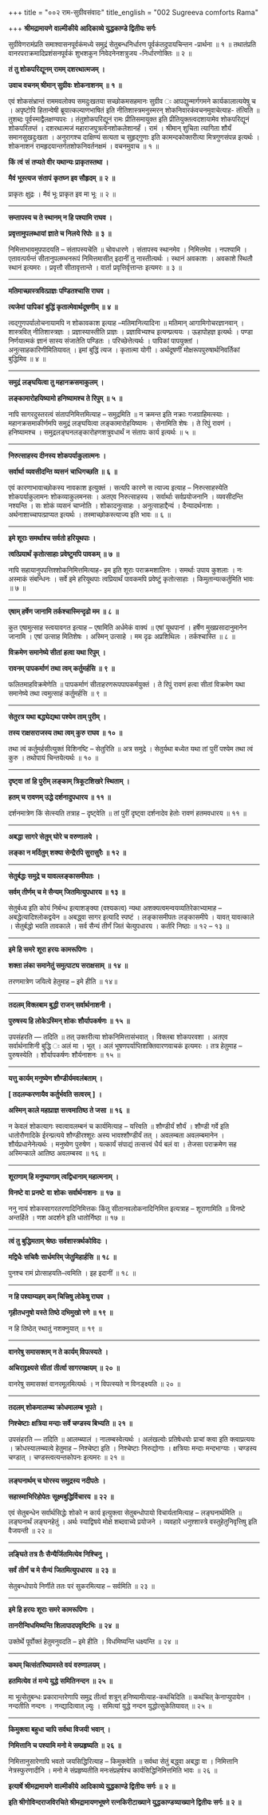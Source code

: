 +++
title = "००२ राम-सुग्रीवसंवादः"
title_english = "002 Sugreeva comforts Rama"

+++
**श्रीमद्रामायणे** **वाल्मीकीये** **आदिकाव्ये युद्धकाण्डे द्वितीयः सर्गः**

सुग्रीवेणरामंप्रति समाश्वासनपूर्वकंमध्ये समुद्रं सेतुबन्धनिर्धारण पूर्वकंतदुपायचिन्तन -प्रार्थना ॥ १ ॥ तथातंप्रति वानरपराक्रमादिप्रशंसनपूर्वकं शुभशकुन निवेदनेनशत्रुजय -निर्धारणोक्तिः ॥ २ ॥

**तं** **तु शोकपरिद्यूनम् रामम् दशरथात्मजम् ।**

**उवाच वचनम् श्रीमान् सुग्रीवः** **शोकनाशनम् ॥** **१** **॥**

एवं शोकसंभ्रान्तं राममवलोक्य समदुःखतया सच्छोकमसहमानः सुग्रीव ः आपद्युन्मार्गगमने कार्यकालात्ययेषु च । अपृष्टोपि हितान्वेषी ब्रूयात्कल्याणभाषितं इति नीतिशास्त्रमनुस्मरन् शोकनिवारकंवचनमुवाचेत्याह- तंत्विति ॥ तुशब्दः पूर्वस्माद्वैलक्षण्यपरः । तंतुशोकपरिद्यूनं रामः प्रीतिसमायुक्त इति प्रीतियुक्तत्वदशायामेव शोकपरिद्यूनं शोकपरितप्तं । दशरथात्मजं महाराजपुत्रत्वेनशोकलेशानर्हं । रामं । श्रीमान् शुचिता त्यागिता शौर्यं समानसुखदुःखता । अनुरागश्च दाक्षिण्यं सत्यता च सुहृद्गुणाः इति कामन्दकोक्तरीत्या मित्रगुणसंपन्न इत्यर्थः । शोकनाशनं रामहृदयान्तर्गतशोफनिवर्तनक्षमं । वचनमुवाच ॥ १ ॥

**किं** **त्वं** **सं** **तप्यते वीर यथान्यः प्राकृतस्तथा ।**

**मैवं** **भूस्त्यज** **संतापं** **कृतघ्न इव सौहृदम् ॥** **२** **॥**

प्राकृतः क्षुद्रः । मैवं भूः प्राकृत इव मा भूः ॥ २ ॥

****

**सम्तापस्य च ते स्थानम् न हि पश्यामि राघव ।**

**प्रवृत्तामुपलब्धायां** **ज्ञाते च निलये रिपोः ॥** **३** **॥**

निमित्ताभावमुपपादयति – संतापस्यचेति ॥ चोवधारणे । संतापस्य स्थानमेव । निमित्तमेव । नपश्यामि । एतावत्पर्यन्तं सीतानुपलम्भनरूपं निमित्तमासीत् इदानीं तु नास्तीत्यर्थः । स्थानं अवकाशः । अवकाशे स्थितौ स्थानं इत्यमरः । प्रवृत्तौ सीतावृत्तान्ते । वार्ता प्रवृत्तिर्वृत्तान्तः इत्यमरः ॥ ३ ॥

****

**मतिमाच्छास्त्रवित्प्राज्ञः पण्डितश्चासि राघव ।**

**त्यजेमां** **पापिकां** **बुद्धिं कृतात्मेवार्थदूषणीम् ॥** **४** **॥**

त्वद्गुणपर्यालोचनायामपि न शोकावकाश इत्याह –मतिमानित्यादिना ॥ मतिमान् आगामिगोचरज्ञानवान् । शास्त्रवित् नीतिशास्त्रज्ञः । प्रज्ञास्यास्तीति प्राज्ञः । प्रज्ञाविभ्यश्च इत्यण्प्रत्ययः । ऊहापोहज्ञ इत्यर्थः । पण्डा निर्णयात्मकं ज्ञानं सास्य संजातेति पण्डितः । परिच्छेत्तेत्यर्थः । पापिकां पापयुक्तां । अनुत्साहकारिणीमितियावत् । इमां बुद्धिं त्यज । कृतात्मा योगी । अर्थदूषणीं मोक्षरूपपुरुषार्थनिवर्तिकां बुद्धिमिव ॥ ४ ॥

****

**समुद्रं** **लङ्घयित्वा तु महानक्रसमाकुलम् ।**

**लङ्कामारोहयिष्यामो हनिष्यामश्च ते रिपुम् ॥** **५** **॥**

नापि सागरदुस्तरत्वं संतापनिमित्तमित्याह – समुद्रमिति ॥ न क्रमन्त इति नक्राः गजग्राहिमत्स्याः । महानक्रसमाकीर्णमपि समुद्रं लङ्घयित्वा लङ्कामारोहयिष्यामः । सेनामिति शेषः । ते रिपुं रावणं । हनिष्यामश्च । समुद्रलङ्घनलङ्कारोहणशत्रुवधार्थं न संतापः कार्य इत्यर्थः ॥ ५ ॥

****

**निरुत्साहस्य दीनस्य शोकपर्याकुलात्मनः ।**

**सर्वार्था व्यवसीदन्ति व्यसनं** **चाधिगच्छति ॥** **६** **॥**

एवं कारणाभावाच्छोकस्य नावकाश इत्युक्तं । सत्यपि कारणे स त्याज्य इत्याह – निरुत्साहस्येति शोकपर्याकुलामनः शोकव्याकुलमनसः । अतएव निरुत्साहस्य । सर्वार्थाः सर्वप्रयोजनानि । व्यवसीदन्ति नश्यन्ति । सः शोकं व्यसनं चाप्नोति । शोकादनुत्साहः । अनुत्साहाद्दैन्यं । दैन्यादर्थनाशः । अर्थनाशाच्चापत्प्राप्यत इत्यर्थः । तस्माच्छोकस्त्याज्य इति भावः ॥ ६ ॥

****

**इमे शूराः समर्थाश्च सर्वतो हरियूथपाः ।**

**त्वत्प्रियार्थं** **कृतोत्साहाः प्रवेष्टुमपि पावकम् ॥** **७** **॥**

नापि सहायानुपपत्तिश्शोकनिमित्तमित्याह- इम इति शूराः पराक्रमशालिनः । समर्थाः उपाय कुशलाः । नः अस्माकं संबन्धिनः । सर्वे इमे हरियूथपाः त्वप्रियार्थं पावकमपि प्रवेष्टुं कृतोत्साहाः । किमुतान्यत्कर्तुमिति भावः ॥ ७ ॥

****

**एषाम् हर्षेण जानामि तर्कश्चास्मिन्दृढो मम ॥** **८** **॥**

कुत एषामुत्साह स्त्वयावगत इत्याह – एषामिति अर्धमेकं वाक्यं ॥ एषां यूथपानां । हर्षेण मुखप्रसादानुमानेन जानामि । एषां उत्साह मितिशेषः । अस्मिन् उत्साहे । मम दृढः अप्रशिथिलः । तर्कश्चास्ति ॥ ८ ॥

**विक्रमेण समानेष्ये सीतां** **हत्वा यथा रिपुम्** **।**

**रावनम् पापकर्माणं** **तथा त्वम् कर्तुमर्हसि ॥** **९** **॥**

फलितमाहविक्रमेणेति ॥ पापकर्माणं सीताहरणरूपपापकर्मयुक्तं । ते रिपुं रावणं हत्वा सीतां विक्रमेण यथा समानेष्ये तथा त्वमुत्साहं कर्तुमर्हसि ॥ ९ ॥

****

**सेतुरत्र यथा बद्ध्येद्यथा पश्येम ताम् पुरीम्** **।**

**तस्य राक्षसराजस्य तथा त्वम् कुरु राघव ॥** **१०** **॥**

तथा त्वं कर्तुमर्हसीत्युक्तं विशिनष्टि – सेतुरिति ॥ अत्र समुद्रे । सेतुर्यथा बध्येत यथा तां पुरीं पश्येम तथा त्वं कुरु । तथोपायं चिन्तयेत्यर्थः ॥ १० ॥

****

**दृष्ट्वा** **तां** **हि पुरीम् लङ्काम् त्रिकूटशिखरे स्थिताम्** **।**

**हतम् च रावणम् उद्धे दर्शनादुपधारय ॥** **११** **॥**

दर्शनमात्रेण किं सेत्स्यति तत्राह – दृष्ट्वेति ॥ तां पुरीं दृष्ट्वा दर्शनादेव हेतोः रावणं हतमवधारय ॥ ११ ॥

****

**अबद्धा** **सागरे सेतुम् घोरे च वरुणालये** **।**

**लङ्का न मर्दितुम् शक्या सेन्द्रैरपि सुरासुरैः ॥** **१२** **॥**

****

**सेतुर्बद्धः समुद्रे च यावल्लङ्कासमीपतः** **।**

**सर्वम् तीर्णम् च मे सैन्यम् जितमित्युपधारय ॥** **१३** **॥**

सेतुर्बध्य इति कोयं निर्बन्ध इत्याशङ्क्या (वश्यकत्व) न्यथा अशक्यत्वमन्वयव्यतिरेकाभ्यामाह – अबद्धेत्यादिश्लोकद्वयेन ॥ अबद्ध्वा सागर इत्यादि स्पष्टं । लङ्कासमीपतः लङ्कासमीपे । यावत् यावत्काले । सेतुर्बद्धो भवति तावकाले । सर्व सैन्यं तीर्णं जितं चेत्युपधारय । कर्तरि निष्ठाः ॥ १२ – १३ ॥

****

**इमे हि समरे** **शूरा हरयः कामरूपिणः** **।**

**शक्ता लंका समानेतुं समुत्पाट्य सराक्षसाम्** **॥** **१४** **॥**

तरणमात्रेण जयित्वे हेतुमाह – इमे हीति ॥ १४॥

****

**तदलम् विक्लबाम बुद्धी** **राजन् सर्वार्थनाशनी ।**

**पुरुषस्य हि लोकेऽस्मिन् शोकः शौर्यापकर्षणः ॥** **१५** **॥**

उपसंहरति — तदिति ॥ तत् उक्तरीत्या शोकनिमित्तासंभवात् । विक्लबा शोकपरवशा । अतएव सर्वार्थनाशिनी बुद्धि ः अलं मा । भूत् । अलं भूषणपर्याप्तिशक्तिवारणवाचकं इत्यमरः । तत्र हेतुमाह – पुरुषस्येति । शौर्यापकर्षणः शौर्यनाशनः ॥ १५ ॥

****

**यत्तु कार्यम् मनुष्येण शौण्डीर्यमवलंबताम् ।**

**\[ तदलम्करणायैव कर्तुर्भवति सत्वरम्** **\]** **।**

**अस्मिन् काले महाप्राज्ञ सत्त्वमातिष्ठ ते जसा ॥** **१६** **॥**

न केवलं शोकत्यागः स्वत्वावलम्बनं च कार्यमित्याह – यत्त्विति ॥ शौण्डीर्यं शौर्यं । शौण्डी गर्वे इति धातोरौणादिके ईरन्प्रत्यये शौण्डीरश्शूरः अस्य भावश्शौण्डीर्यं तत् । अवलम्बता अवलम्बमानेन । शौर्यप्रधानेनेत्यर्थः । मनुष्येण पुरुषेण । यत्कार्यं संपाद्यं तत्सत्त्वं धैर्य बलं वा । तेजसा पराक्रमेण सह अस्मिन्काले आतिष्ठ अवलम्बस्व ॥ १६ ॥

****

**शूराणाम् हि मनुष्याणाम् त्वद्विधानाम् महात्मनाम्** **।**

**विनष्टे वा** **प्रनष्टे** **वा** **शोकः सर्वार्थनाशनः ॥** **१७** **॥**

ननु नायं शोकस्सागरतरणादिनिमित्तकः किंतु सीतानवलोकनादिनिमित्त इत्यत्राह – शूराणामिति ॥ विनष्टे अन्तर्हिते । णश अदर्शने इति धातोर्निष्ठा ॥ १७ ॥

****

**त्वं तु** **बुद्धिमताम् श्रेष्ठः** **सर्वशास्त्रर्थकोविदः** **।**

**मद्विधैः सचिवैः सार्धमरिम् जेतुमिहार्हसि ॥** **१८** **॥**

पुनश्च रामं प्रोत्साहयति–त्वमिति । इह इदानीं ॥ १८ ॥

****

**न हि पश्याम्यहम् कम् चित्त्रिषु लोकेषु राघव** **।**

**गृहीतधनुषो यस्ते तिष्ठे दभिमुखो रणे ॥** **१९** **॥**

न हि तिष्ठेत् स्थातुं नशक्नुयात् ॥ १९ ॥

****

**वानरेषु समासक्तम् न ते कार्यम् विपत्स्यते** **।**

**अचिराद्द्रक्ष्यसे सीतां** **तीर्त्वा सागरमक्षयम् ॥** **२०** **॥**

वानरेषु समासक्तं वानरमूलमित्यर्थः । न विपत्स्यते न विनङ्क्ष्यति ॥ २० ॥

****

**तदलम् शोकमालम्ब्य क्रोधमालम्ब भूपते** **।**

**निश्चेष्टाः** **क्षत्रिया मन्दाः सर्वे चण्डस्य बिभ्यति ॥** **२१** **॥**

उपसंहरति — तदिति ॥ आलम्ब्यालं । नालम्बस्वेत्यर्थः । अलंखल्वोः प्रतिषेधयोः प्राचां क्त्वा इति क्त्वाप्रत्ययः । क्रोधस्यालम्ब्यत्वे हेतुमाह – निश्चेष्टा इति । निश्चेष्टाः निरुद्योगाः । क्षत्रियाः मन्दाः मन्दभाग्याः । चण्डस्य चण्डात् । चण्डस्त्वत्यन्तकोपनः इत्यमरः ॥ २१ ॥

****

**लङ्घनार्थम् च घोरस्य समुद्रस्य नदीपतेः** **।**

**सहास्माभिरिहोपेतः** **सूक्ष्मबुद्धिर्विचारय ॥** **२२** **॥**

एवं सेतुबन्धेन सर्वार्थसिद्धेः शोको न कार्य इत्युक्त्वा सेतुबन्धोपायो विचार्यतामित्याह – लङ्घनार्थमिति ॥ लङ्घनार्थं लङ्घनहेतुं । अर्थः स्याद्विषये मोक्षे शब्दवाच्ये प्रयोजने । व्यवहारे धनुश्शास्त्रे वस्तुहेतुनिवृत्तिषु इति वैजयन्ती ॥ २२ ॥

****

**लङ्घिते तत्र तैः सैन्यैर्जितमित्येव निश्चिनु** **।**

**सर्वं** **तीर्णं** **च मे सैन्यं** **जितमित्युपधारय** **॥** **२३** **॥**

सेतुबन्धोपाये निर्णीते ततः परं सुकरमित्याह – सर्वमिति ॥ २३ ॥

****

**इमे हि हरयः शूराः समरे कामरूपिणः** **।**

**तानरीन्विधमिष्यन्ति शिलापादपवृष्टिभिः ॥** **२४** **॥**

उक्तेर्थे पूर्वोक्तं हेतुमनुवदति – इमे हीति । विधमिष्यन्ति धक्ष्यन्ति ॥ २४ ॥

****

**कथम् चित्संतरिष्यामस्ते वयं** **वरुणालयम्** **।**

**हतमित्येव** **तं** **मन्ये युद्धे** **समितिनन्दन** **॥** **२५** **॥**

मा भूत्सेतुबन्धः प्रकारान्तरेणापि समुद्र तीर्त्वा शत्रून् हनिष्यामीत्याह-कथंचिदिति ॥ कथंचित् केनाप्युपायेन । नन्दतीति नन्दनः । नन्द्यादित्वात् ल्युः । समित्यां युद्धे नन्दन युद्धोत्सुकेतियावत् ॥ २५ ॥

****

**किमुक्त्वा बहुधा चापि सर्वथा विजयी** **भवान्** **।**

**निमित्तानि च पश्यामि मनो मे सम्प्रहृष्यति ॥** **२६** **॥**

निमित्तानुसारेणापि भवतो जयसिद्धिरित्याह – किमुक्त्वेति ॥ सर्वथा सेतुं बद्ध्वा अबद्धा वा । निमित्तानि नेत्रस्फुरणादीनि । मनो मे संप्रहृष्यतीति मनःसंप्रहर्षश्च कार्यसिद्धिनिमित्तमिति भावः ॥ २६ ॥

**इत्यार्षे श्रीमद्रामायणे** **वाल्मीकीये** **आदिकाव्ये युद्धकाण्डे द्वितीयः सर्गः ॥** **२** **॥**

**इति श्रीगोविन्दराजविरचिते श्रीमद्रामायणभूषणे रत्नकिरीटाख्याने युद्धकाण्डव्याख्याने द्वितीयः सर्गः ॥ २ ॥**
